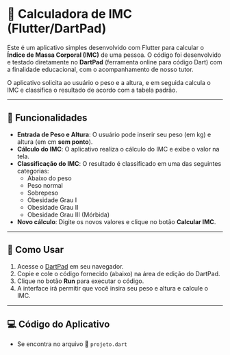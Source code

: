 # 🧮 Calculadora de IMC (Flutter/DartPad)

Este é um aplicativo simples desenvolvido com Flutter para calcular o **Índice de Massa Corporal (IMC)** de uma pessoa. O código foi desenvolvido e testado diretamente no **DartPad** (ferramenta online para código Dart) com a finalidade educacional, com o acompanhamento de nosso tutor.

O aplicativo solicita ao usuário o peso e a altura, e em seguida calcula o IMC e classifica o resultado de acordo com a tabela padrão.

---

## 🚀 Funcionalidades

- **Entrada de Peso e Altura**: O usuário pode inserir seu peso (em kg) e altura (em cm **sem ponto**).
- **Cálculo do IMC**: O aplicativo realiza o cálculo do IMC e exibe o valor na tela.
- **Classificação do IMC**: O resultado é classificado em uma das seguintes categorias:
  - Abaixo do peso
  - Peso normal
  - Sobrepeso
  - Obesidade Grau I
  - Obesidade Grau II
  - Obesidade Grau III (Mórbida)
- **Novo cálculo**: Digite os novos valores e clique no botão **Calcular IMC**.

---

## 📝 Como Usar

1. Acesse o [DartPad](https://dartpad.dev/) em seu navegador.
2. Copie e cole o código fornecido (abaixo) na área de edição do DartPad.
3. Clique no botão **Run** para executar o código.
4. A interface irá permitir que você insira seu peso e altura e calcule o IMC.

---

## 💻 Código do Aplicativo
- Se encontra no arquivo 📁 `projeto.dart`

